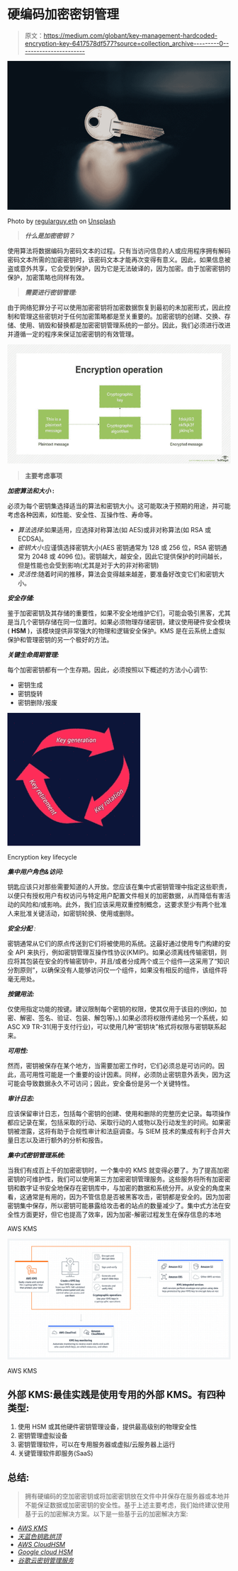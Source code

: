 # 硬编码加密密钥管理

> 原文：<https://medium.com/globant/key-management-hardcoded-encryption-key-6417578df577?source=collection_archive---------0----------------------->

![](img/b56ccdb2c42569e83ff5c4f6ad8d522c.png)

Photo by [regularguy.eth](https://unsplash.com/es/@moneyphotos?utm_source=medium&utm_medium=referral) on [Unsplash](https://unsplash.com?utm_source=medium&utm_medium=referral)

> ***什么是加密密钥？***

使用算法将数据编码为密码文本的过程。只有当访问信息的人或应用程序拥有解码密码文本所需的加密密钥时，该密码文本才能再次变得有意义。因此，如果信息被盗或意外共享，它会受到保护，因为它是无法破译的，因为加密。由于加密密钥的保护，加密策略也同样有效。

> ***需要进行密钥管理:***

由于网络犯罪分子可以使用加密密钥将加密数据恢复到最初的未加密形式，因此控制和管理这些密钥对于任何加密策略都是至关重要的。加密密钥的创建、交换、存储、使用、销毁和替换都是加密密钥管理系统的一部分。因此，我们必须进行改进并遵循一定的程序来保证加密密钥的有效管理。

![](img/61d45d117ec3574037088f87f2a36bbd.png)

> **主要考虑事项**

***加密算法和大小* :**

必须为每个密钥集选择适当的算法和密钥大小。这可能取决于预期的用途，并可能考虑各种因素，如性能、安全性、互操作性、寿命等。

*   *算法选择*:如果适用，应选择对称算法(如 AES)或非对称算法(如 RSA 或 ECDSA)。
*   *密钥大小*:应谨慎选择密钥大小(AES 密钥通常为 128 或 256 位，RSA 密钥通常为 2048 或 4096 位)。密钥越大，越安全，因此它提供保护的时间越长，但是性能也会受到影响(尤其是对于大的非对称密钥)
*   *灵活性*:随着时间的推移，算法会变得越来越差，要准备好改变它们和密钥大小。

***安全存储:***

鉴于加密密钥及其存储的重要性，如果不安全地维护它们，可能会吸引黑客，尤其是当几个密钥存储在同一位置时。如果必须物理存储密钥，建议使用硬件安全模块( **HSM** )，该模块提供非常强大的物理和逻辑安全保护。KMS 是在云系统上虚拟保护和管理密钥的另一个极好的方法。

***关键生命周期管理:***

每个加密密钥都有一个生存期。因此，必须按照以下概述的方法小心调节:

*   密钥生成
*   密钥旋转
*   密钥删除/报废

![](img/a3648ad10d91ae57b497e470c18332af.png)

Encryption key lifecycle

***集中用户角色&访问:***

钥匙应该只对那些需要知道的人开放。您应该在集中式密钥管理中指定这些职责，以便只有授权用户有权访问与特定用户配置文件相关的加密数据，从而降低有害活动的风险和/或影响。此外，我们应该采用双重控制概念，这要求至少有两个批准人来批准关键活动，如密钥轮换、使用或删除。

***安全分配*** *:*

密钥通常从它们的原点传送到它们将被使用的系统。这最好通过使用专门构建的安全 API 来执行，例如密钥管理互操作性协议(KMIP)。如果必须离线传输密钥，则应将其包装在安全的传输密钥中，并且/或者分成两个或三个组件—这采用了“知识分割原则”，以确保没有人能够访问仅一个组件，如果没有相反的组件，该组件将毫无用处。

***按键用法:***

仅使用指定功能的按键。建议限制每个密钥的权限，使其仅用于该目的(例如，加密、解密、签名、验证、包装、解包等)。).如果必须将权限传递给另一个系统，如 ASC X9 TR-31(用于支付行业)，可以使用几种“密钥块”格式将权限与密钥联系起来。

***可用性:***

然而，密钥被保存在某个地方，当需要加密工作时，它们必须总是可访问的。因此，高可用性可能是一个重要的设计因素。同样，必须防止密钥意外丢失，因为这可能会导致数据永久不可访问；因此，安全备份是另一个关键特性。

***审计日志:***

应该保留审计日志，包括每个密钥的创建、使用和删除的完整历史记录。每项操作都应记录在案，包括采取的行动、采取行动的人或物以及行动发生的时间。如果密钥被泄露，这将有助于合规性审计和法庭调查。与 SIEM 技术的集成有利于合并大量日志以及进行额外的分析和报告。

***集中式密钥管理系统:***

当我们有成百上千的加密密钥时，一个集中的 KMS 就变得必要了。为了提高加密密钥的可维护性，我们可以使用第三方加密密钥管理服务。这些服务将所有加密密钥和数字证书安全地保存在密钥库中，与加密的数据和系统分开。从安全的角度来看，这通常是有用的，因为不管信息是否被黑客攻击，密钥都是安全的。因为加密密钥集中保存，所以密钥可能暴露给攻击者的站点的数量减少了。集中式方法在安全性方面更好，但它也提高了效率，因为加密-解密过程发生在保存信息的本地

AWS KMS

![](img/9c71c13676b6cbd5ce22a7b72cf56e0c.png)

AWS KMS

## 外部 KMS:最佳实践是使用专用的外部 KMS。有四种类型:

1.  使用 HSM 或其他硬件密钥管理设备，提供最高级别的物理安全性
2.  密钥管理虚拟设备
3.  密钥管理软件，可以在专用服务器或虚拟/云服务器上运行
4.  关键管理软件即服务(SaaS)

## 总结:

> 拥有硬编码的空加密密钥或将加密密钥放在文件中并保存在服务器或本地并不能保证数据或加密密钥的安全性。基于上述主要考虑，我们始终建议使用基于云的加密解决方案。以下是一些基于云的加密解决方案:

*   [*AWS KMS*](https://aws.amazon.com/kms/)
*   [*天蓝色钥匙拱顶*](https://docs.microsoft.com/en-us/azure/architecture/)
*   [*AWS CloudHSM*](https://aws.amazon.com/cloudhsm/)
*   [*Google cloud HSM*](https://cloud.google.com/kms/docs/hsm)
*   [*谷歌云密钥管理服务*](https://cloud.google.com/security-key-management)
